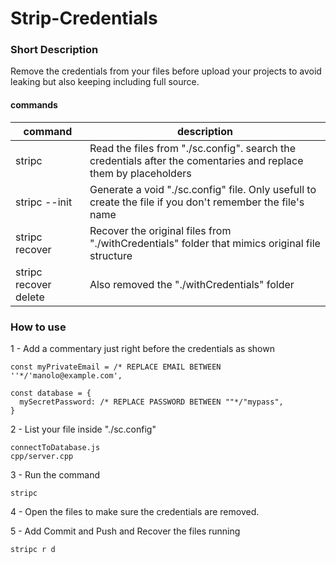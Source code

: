 # Strip-Credentials

### Short Description
Remove the credentials from your files before upload your projects to avoid leaking but also keeping including full source.

#### commands
| command | description |
| ------- | ----------- |
| stripc  | Read the files from "./sc.config". search the credentials after the comentaries and replace them by placeholders |
| stripc --init | Generate a void "./sc.config" file. Only usefull to create the file if you don't remember the file's name |
| stripc recover | Recover the original files from "./withCredentials" folder that mimics original file structure |
| stripc recover delete | Also removed the "./withCredentials" folder


### How to use
1 - Add a commentary just right before the credentials as shown
```
const myPrivateEmail = /* REPLACE EMAIL BETWEEN ''*/'manolo@example.com',

const database = {
  mySecretPassword: /* REPLACE PASSWORD BETWEEN ""*/"mypass",
}
```

2 - List your file inside "./sc.config"
```
connectToDatabase.js
cpp/server.cpp

```

3 - Run the command
```
stripc
```

4 - Open the files to make sure the credentials are removed.

5 - Add Commit and Push and Recover the files running
```
stripc r d
```

